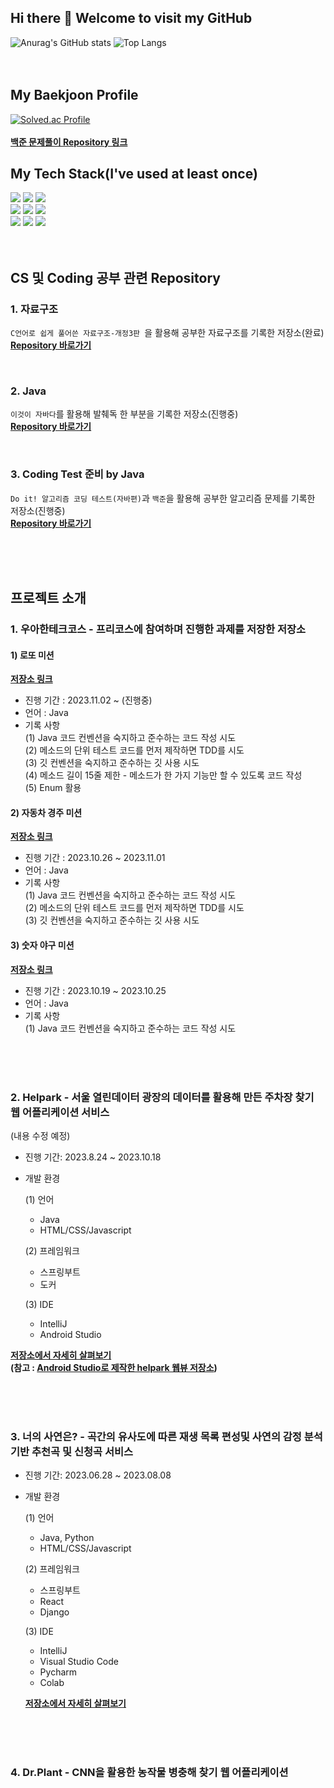 <h2> Hi there 👋 Welcome to visit my GitHub</h2> 

![Anurag's GitHub stats](https://github-readme-stats.vercel.app/api?username=MeanOfRedStone&show_icons=true&theme=onedark) ![Top Langs](https://github-readme-stats.vercel.app/api/top-langs/?username=MeanOfRedStone&layout=compact&theme=onedark)
<br/>
<br/>
<br/>
<h2>My Baekjoon Profile</h2>

[![Solved.ac Profile](http://mazassumnida.wtf/api/v2/generate_badge?boj=ghd7701)](https://solved.ac/ghd7701/)
<br/>
<br/>
**[백준 문제풀이 Repository 링크](https://github.com/MeanOfRedStone/codingtestjava)**

<h2>My Tech Stack(I've used at least once)</h2>

<img src="https://img.shields.io/badge/python-3776AB?style=for-the-badge&logo=python&logoColor=white"> <img src="https://img.shields.io/badge/java-007396?style=for-the-badge&logo=java&logoColor=white"> <img src="https://img.shields.io/badge/-A8B9CC?style=for-the-badge&logo=c&logoColor=white"><br/>
<img src="https://img.shields.io/badge/css-1572B6?style=for-the-badge&logo=css3&logoColor=white">
<img src="https://img.shields.io/badge/html5-E34F26?style=for-the-badge&logo=html5&logoColor=white"> 
<img src="https://img.shields.io/badge/javascript-F7DF1E?style=for-the-badge&logo=javascript&logoColor=black">
<br/>
<img src="https://img.shields.io/badge/django-092E20?style=for-the-badge&logo=django&logoColor=white"> <img src="https://img.shields.io/badge/springboot-6DB33F?style=for-the-badge&logo=springboot&logoColor=white"> <img src="https://img.shields.io/badge/react-61DAFB?style=for-the-badge&logo=react&logoColor=black">
<br/>
<br/>
<br/>
<h2>CS 및 Coding 공부 관련 Repository</h2>

### 1. 자료구조
`C언어로 쉽게 풀어쓴 자료구조-개정3판 `을 활용해 공부한 자료구조를 기록한 저장소(완료)
<br/>
**[Repository 바로가기](https://github.com/MeanOfRedStone/DataStructrue)**

<br/>

### 2. Java
`이것이 자바다`를 활용해 발췌독 한 부분을 기록한 저장소(진행중)
<br/>
**[Repository 바로가기](https://github.com/MeanOfRedStone/javaPractice)**

<br/>

### 3. Coding Test 준비 by Java
`Do it! 알고리즘 코딩 테스트(자바편)`과 `백준`을 활용해 공부한 알고리즘 문제를 기록한 저장소(진행중)
<br/>
**[Repository 바로가기](https://github.com/MeanOfRedStone/codingtestjava)**

<br/>
<br/>
<br/>

<h2>프로젝트 소개</h2>

### 1. 우아한테크코스 - 프리코스에 참여하며 진행한 과제를 저장한 저장소
#### 1) 로또 미션

**[저장소 링크](https://github.com/woowacourse-precourse/java-lotto-6)**

* 진행 기간 : 2023.11.02 ~ (진행중)
* 언어 : Java
* 기록 사항 <br/>
  (1) Java 코드 컨벤션을 숙지하고 준수하는 코드 작성 시도 <br/>
  (2) 메소드의 단위 테스트 코드를 먼저 제작하면 TDD를 시도 <br/>
  (3) 깃 컨벤션을 숙지하고 준수하는 깃 사용 시도 <br/>
  (4) 메소드 길이 15줄 제한 - 메소드가 한 가지 기능만 할 수 있도록 코드 작성 <br/>
  (5) Enum 활용
  

#### 2) 자동차 경주 미션

**[저장소 링크](https://github.com/MeanOfRedStone/java-racingcar-6)**

* 진행 기간 : 2023.10.26 ~ 2023.11.01
* 언어 : Java
* 기록 사항 <br/>
  (1) Java 코드 컨벤션을 숙지하고 준수하는 코드 작성 시도 <br/>
  (2) 메소드의 단위 테스트 코드를 먼저 제작하면 TDD를 시도 <br/>
  (3) 깃 컨벤션을 숙지하고 준수하는 깃 사용 시도

#### 3) 숫자 야구 미션

**[저장소 링크](https://github.com/MeanOfRedStone/java-baseball-6)**

* 진행 기간 : 2023.10.19 ~ 2023.10.25
* 언어 : Java
* 기록 사항 <br/>
  (1) Java 코드 컨벤션을 숙지하고 준수하는 코드 작성 시도
<br/>
  <br/>
  <br/>
  
### 2. Helpark - 서울 열린데이터 광장의 데이터를 활용해 만든 주차장 찾기 웹 어플리케이션 서비스
(내용 수정 예정)
* 진행 기간: 2023.8.24 ~ 2023.10.18
* 개발 환경
   
  (1) 언어
  - Java
  - HTML/CSS/Javascript
    
  (2) 프레임워크
  - 스프링부트
  - 도커
  
  (3) IDE
  - IntelliJ <br/>
  - Android Studio <br/>

**[저장소에서 자세히 살펴보기](https://github.com/MeanOfRedStone/portfolio)**
<br/>
**(참고 : [Android Studio로 제작한 helpark 웹뷰 저장소](https://github.com/MeanOfRedStone/helparkWebview))**

<br/>
  <br/>
  <br/>
  
### 3. 너의 사연은? - 곡간의 유사도에 따른 재생 목록 편성및 사연의 감정 분석 기반 추천곡 및 신청곡 서비스

* 진행 기간: 2023.06.28 ~ 2023.08.08
* 개발 환경
   
  (1) 언어
  - Java, Python
  - HTML/CSS/Javascript
    
  (2) 프레임워크
  - 스프링부트
  - React
  - Django
  
  (3) IDE
  - IntelliJ
  - Visual Studio Code
  - Pycharm
  - Colab

  
  **[저장소에서 자세히 살펴보기](https://github.com/MeanOfRedStone/story-backend)**

  <br/>
  <br/>
  <br/>
### 4. Dr.Plant - CNN을 활용한 농작물 병충해 찾기 웹 어플리케이션





<!--
**MeanOfRedStone/MeanOfRedStone** is a ✨ _special_ ✨ repository because its `README.md` (this file) appears on your GitHub profile.

Here are some ideas to get you started:

- 🔭 I’m currently working on ...
- 🌱 I’m currently learning ...
- 👯 I’m looking to collaborate on ...
- 🤔 I’m looking for help with ...
- 💬 Ask me about ...
- 📫 How to reach me: ...
- 😄 Pronouns: ...
- ⚡ Fun fact: ...
-->
